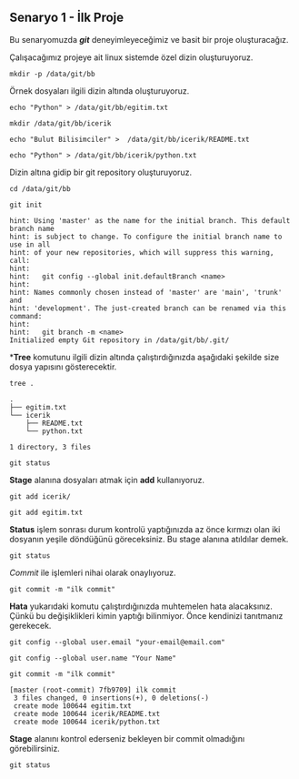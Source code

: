 ## Senaryo 1 - İlk Proje

Bu senaryomuzda ***git*** deneyimleyeceğimiz ve basit bir proje oluşturacağız. 

Çalışacağımız projeye ait linux sistemde özel dizin oluşturuyoruz.
```
mkdir -p /data/git/bb
```

Örnek dosyaları ilgili dizin altında oluşturuyoruz. 
```
echo "Python" > /data/git/bb/egitim.txt
```
```
mkdir /data/git/bb/icerik
```
```
echo "Bulut Bilisimciler" >  /data/git/bb/icerik/README.txt
```
```
echo "Python" > /data/git/bb/icerik/python.txt
```

Dizin altına gidip bir git repository oluşturuyoruz. 
```
cd /data/git/bb
```
```
git init
```
```
hint: Using 'master' as the name for the initial branch. This default branch name
hint: is subject to change. To configure the initial branch name to use in all
hint: of your new repositories, which will suppress this warning, call:
hint: 
hint:   git config --global init.defaultBranch <name>
hint: 
hint: Names commonly chosen instead of 'master' are 'main', 'trunk' and
hint: 'development'. The just-created branch can be renamed via this command:
hint: 
hint:   git branch -m <name>
Initialized empty Git repository in /data/git/bb/.git/
```
***Tree** komutunu ilgili dizin altında çalıştırdığınızda aşağıdaki şekilde size dosya yapısını gösterecektir.
```
tree .
```
```
.
├── egitim.txt
└── icerik
    ├── README.txt
    └── python.txt

1 directory, 3 files
```


```
git status
```
**Stage** alanına dosyaları atmak için **add** kullanıyoruz.
```
git add icerik/
```
```
git add egitim.txt
```

**Status** işlem sonrası durum kontrolü yaptığınızda az önce kırmızı olan iki dosyanın yeşile döndüğünü göreceksiniz. Bu stage alanına atıldılar demek.
```
git status
```

*Commit* ile işlemleri nihai olarak onaylıyoruz.
```
git commit -m "ilk commit"
```
**Hata** yukarıdaki komutu çalıştırdığınızda muhtemelen hata alacaksınız. Çünkü bu değişiklikleri kimin yaptığı bilinmiyor. Önce kendinizi tanıtmanız gerekecek. 
```
git config --global user.email "your-email@email.com"
```
```
git config --global user.name "Your Name"
```
```
git commit -m "ilk commit"
```
```
[master (root-commit) 7fb9709] ilk commit
 3 files changed, 0 insertions(+), 0 deletions(-)
 create mode 100644 egitim.txt
 create mode 100644 icerik/README.txt
 create mode 100644 icerik/python.txt
```
**Stage** alanını kontrol ederseniz bekleyen bir commit olmadığını görebilirsiniz. 
```
git status
```